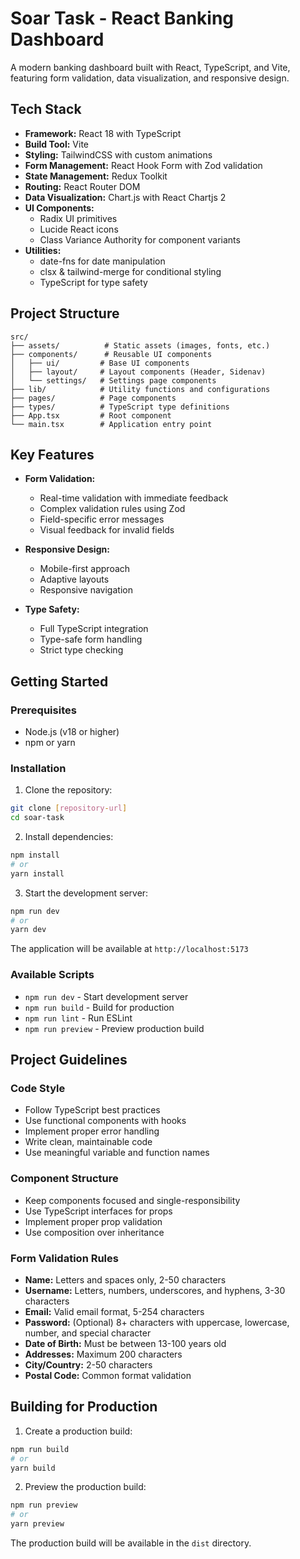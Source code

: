 # Soar Task - React Banking Dashboard

A modern banking dashboard built with React, TypeScript, and Vite, featuring form validation, data visualization, and responsive design.

## Tech Stack

- **Framework:** React 18 with TypeScript
- **Build Tool:** Vite
- **Styling:** TailwindCSS with custom animations
- **Form Management:** React Hook Form with Zod validation
- **State Management:** Redux Toolkit
- **Routing:** React Router DOM
- **Data Visualization:** Chart.js with React Chartjs 2
- **UI Components:**
  - Radix UI primitives
  - Lucide React icons
  - Class Variance Authority for component variants
- **Utilities:**
  - date-fns for date manipulation
  - clsx & tailwind-merge for conditional styling
  - TypeScript for type safety

## Project Structure

```
src/
├── assets/          # Static assets (images, fonts, etc.)
├── components/      # Reusable UI components
│   ├── ui/         # Base UI components
│   ├── layout/     # Layout components (Header, Sidenav)
│   └── settings/   # Settings page components
├── lib/            # Utility functions and configurations
├── pages/          # Page components
├── types/          # TypeScript type definitions
├── App.tsx         # Root component
└── main.tsx        # Application entry point
```

## Key Features

- **Form Validation:**

  - Real-time validation with immediate feedback
  - Complex validation rules using Zod
  - Field-specific error messages
  - Visual feedback for invalid fields

- **Responsive Design:**

  - Mobile-first approach
  - Adaptive layouts
  - Responsive navigation

- **Type Safety:**
  - Full TypeScript integration
  - Type-safe form handling
  - Strict type checking

## Getting Started

### Prerequisites

- Node.js (v18 or higher)
- npm or yarn

### Installation

1. Clone the repository:

```bash
git clone [repository-url]
cd soar-task
```

2. Install dependencies:

```bash
npm install
# or
yarn install
```

3. Start the development server:

```bash
npm run dev
# or
yarn dev
```

The application will be available at `http://localhost:5173`

### Available Scripts

- `npm run dev` - Start development server
- `npm run build` - Build for production
- `npm run lint` - Run ESLint
- `npm run preview` - Preview production build

## Project Guidelines

### Code Style

- Follow TypeScript best practices
- Use functional components with hooks
- Implement proper error handling
- Write clean, maintainable code
- Use meaningful variable and function names

### Component Structure

- Keep components focused and single-responsibility
- Use TypeScript interfaces for props
- Implement proper prop validation
- Use composition over inheritance

### Form Validation Rules

- **Name:** Letters and spaces only, 2-50 characters
- **Username:** Letters, numbers, underscores, and hyphens, 3-30 characters
- **Email:** Valid email format, 5-254 characters
- **Password:** (Optional) 8+ characters with uppercase, lowercase, number, and special character
- **Date of Birth:** Must be between 13-100 years old
- **Addresses:** Maximum 200 characters
- **City/Country:** 2-50 characters
- **Postal Code:** Common format validation

## Building for Production

1. Create a production build:

```bash
npm run build
# or
yarn build
```

2. Preview the production build:

```bash
npm run preview
# or
yarn preview
```

The production build will be available in the `dist` directory.
